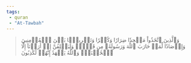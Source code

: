 ```yaml
---
tags: 
 - quran 
 - "At-Tawbah"
---
```


> وَٱلَّذِينَ ٱتَّخَذُواْ مَسۡجِدٗا ضِرَارٗا وَكُفۡرٗا وَتَفۡرِيقَۢا بَيۡنَ ٱلۡمُؤۡمِنِينَ وَإِرۡصَادٗا لِّمَنۡ حَارَبَ ٱللَّهَ وَرَسُولَهُۥ مِن قَبۡلُۚ وَلَيَحۡلِفُنَّ إِنۡ أَرَدۡنَآ إِلَّا ٱلۡحُسۡنَىٰۖ وَٱللَّهُ يَشۡهَدُ إِنَّهُمۡ لَكَٰذِبُونَ
